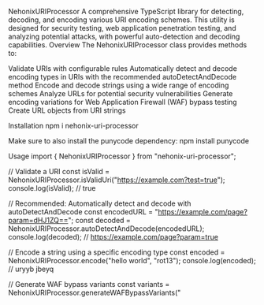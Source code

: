 NehonixURIProcessor
A comprehensive TypeScript library for detecting, decoding, and encoding various URI encoding schemes. This utility is designed for security testing, web application penetration testing, and analyzing potential attacks, with powerful auto-detection and decoding capabilities.
Overview
The NehonixURIProcessor class provides methods to:

Validate URIs with configurable rules
Automatically detect and decode encoding types in URIs with the recommended autoDetectAndDecode method
Encode and decode strings using a wide range of encoding schemes
Analyze URLs for potential security vulnerabilities
Generate encoding variations for Web Application Firewall (WAF) bypass testing
Create URL objects from URI strings

Installation
npm i nehonix-uri-processor

Make sure to also install the punycode dependency:
npm install punycode

Usage
import { NehonixURIProcessor } from "nehonix-uri-processor";

// Validate a URI
const isValid = NehonixURIProcessor.isValidUri("https://example.com?test=true");
console.log(isValid); // true

// Recommended: Automatically detect and decode with autoDetectAndDecode
const encodedURL = "https://example.com/page?param=dHJ1ZQ==";
const decoded = NehonixURIProcessor.autoDetectAndDecode(encodedURL);
console.log(decoded); // https://example.com/page?param=true

// Encode a string using a specific encoding type
const encoded = NehonixURIProcessor.encode("hello world", "rot13");
console.log(encoded); // uryyb jbeyq

// Generate WAF bypass variants
const variants = NehonixURIProcessor.generateWAFBypassVariants("<script>");
console.log(variants); // { percent: "%3Cscript%3E", base64: "PHNjcmlwdD4=", ... }

// Create a URL object
const urlObj = NehonixURIProcessor.createUrl("https://example.com");
console.log(urlObj.href); // https://example.com/

API Reference
Core Methods
isValidUri(url: string, options?: object)
Checks whether a string is a valid URI with configurable validation rules.

Parameters:

url - The string to validate (e.g., https://example.com?test=true)
options (optional):
strictMode (boolean, default: false) - Requires a leading slash before query parameters
allowUnicodeEscapes (boolean, default: true) - Allows Unicode escape sequences in query parameters
rejectDuplicateParams (boolean, default: true) - Rejects URIs with duplicate query parameter keys
rejectDuplicatedValues (boolean, default: false) - Rejects URIs with duplicate query parameter values
httpsOnly (boolean, default: false) - Only allows https:// URLs
maxUrlLength (number, default: 2048) - Maximum URL length (0 to disable)
allowedTLDs (string[], default: []) - Allowed top-level domains (empty for all)
allowedProtocols (string[], default: ['http', 'https']) - Allowed protocols
requireProtocol (boolean, default: false) - Requires an explicit protocol
requirePathOrQuery (boolean, default: false) - Requires a path or query string
strictParamEncoding (boolean, default: false) - Validates proper URI encoding

Returns: boolean - true if the URI is valid, false otherwise

Example:
const isValid = NehonixURIProcessor.isValidUri("https://example.com?test=thank%20you", { httpsOnly: true });
console.log(isValid); // true

const isInvalid = NehonixURIProcessor.isValidUri("https://example.com?test=thank you");
console.log(isInvalid); // false (unencoded space)

createUrl(uri: string)
Creates a URL object from a URI string.

Parameters: uri - The URI string (e.g., https://example.com)

Returns: URL - A native URL object

Example:
const url = NehonixURIProcessor.createUrl("https://example.com/path?query=test");
console.log(url.pathname); // /path
console.log(url.search); // ?query=test

detectEncoding(input: string, depth?: number)
Detects the encoding type(s) of a URI string, with optional recursion for nested encodings.

Parameters:

input - The URI string to analyze
depth (optional) - Recursion depth for nested encodings

Returns: An object containing:

mostLikely: The most probable encoding type
confidence: Confidence score (0-1)
nestedTypes: Array of detected nested encoding types

Example:
const detection = NehonixURIProcessor.detectEncoding("hello%20world");
console.log(detection); // { mostLikely: "percentEncoding", confidence: 0.95, nestedTypes: [] }

autoDetectAndDecode(input: string, maxIterations = 10)
Recommended: Automatically detects and decodes a URI string to plaintext with advanced intelligence and performance. This method is smarter and more powerful than the deprecated detectAndDecode, handling complex and nested encodings efficiently.

Parameters:

input - The URI string to decode
maxIterations (optional, default: 10) - Maximum decoding iterations to prevent infinite loops

Returns: The decoded string in plaintext

Example:
const decoded = NehonixURIProcessor.autoDetectAndDecode("https://example.com?test=dHJ1ZQ==");
console.log(decoded); // https://example.com?test=true

detectAndDecode(input: string)
Deprecated: Used in previous versions. Use autoDetectAndDecode for improved precision and performance.
Automatically detects and decodes a URI string.

Parameters: input - The URI string to decode

Returns: An object containing:

val: The decoded string
encodingType: The detected encoding type
confidence: Confidence score (0-1)

Example:
const result = NehonixURIProcessor.detectAndDecode("dHJ1ZQ==");
console.log(result); // { val: "true", encodingType: "base64", confidence: 0.9 }

encode(input: string, encodingType: string)
Encodes a string using a specific encoding type.

Parameters:

input - The string to encode
encodingType - The encoding type (e.g., percentEncoding, base64, rot13)

Returns: The encoded string

Example:
const encoded = NehonixURIProcessor.encode("hello world", "rot13");
console.log(encoded); // uryyb jbeyq

decode(input: string, encodingType: string, maxRecursionDepth?: number)
Decodes a string using a specific encoding type, with optional recursion for nested encodings.

Parameters:

input - The string to decode
encodingType - The encoding type (e.g., percentEncoding, base64, jwt)
maxRecursionDepth (optional) - Maximum recursion depth for nested decoding

Returns: The decoded string

Example:
const decoded = NehonixURIProcessor.decode("uryyb%20jbeyq", "rot13");
console.log(decoded); // hello%20world

analyzeURL(url: string)
Analyzes a URL and identifies potentially vulnerable parameters.

Parameters: url - The URL to analyze

Returns: An object containing:

url: The base URL
params: Object with query parameters and their risk assessments

Example:
const analysis = NehonixURIProcessor.analyzeURL("https://example.com?user=admin");
console.log(analysis); // { url: "https://example.com", params: { user: { value: "admin", risks: ["sql_injection", "xss"] } }, ... }

generateWAFBypassVariants(input: string)
Generates various encoded versions of a string for WAF bypass testing.

Parameters: input - The string to encode in various ways

Returns: Object containing different encoded variants

Example:
const variants = NehonixURIProcessor.generateWAFBypassVariants("<script>");
console.log(variants); // { percent: "%3Cscript%3E", base64: "PHNjcmlwdD4=", rot13: "<fpevcg>", ... }

Encoding and Decoding Methods
The library supports the following encoding/decoding methods, accessible via encode and decode:

percentEncoding / percent / url: Standard URL percent encoding (e.g., space → %20)
doublepercent / doublePercentEncoding: Double percent encoding (e.g., space → %2520)
base64: Base64 encoding (e.g., true → dHJ1ZQ==)
hex / hexadecimal: Hexadecimal encoding (e.g., A → \x41)
unicode: Unicode encoding (e.g., A → \u0041)
htmlEntity / html: HTML entity encoding (e.g., & → &amp;)
punycode: Punycode encoding for internationalized domain names (e.g., ☺ → xn--n3h)
asciihex: ASCII characters as hexadecimal values (e.g., A → \x41)
asciioct: ASCII characters as octal values (e.g., A → \101)
rot13: ROT13 cipher (e.g., hello → uryyb)
base32: Base32 encoding (alphanumeric with padding)
urlSafeBase64: URL-safe Base64 encoding (uses - and \_ instead of + and /)
jsEscape: JavaScript escape sequences for string contexts (e.g., " → \")
cssEscape: CSS escape sequences for selectors and values (e.g., # → \23)
utf7: UTF-7 encoding for legacy systems
quotedPrintable: Quoted-Printable encoding for email systems (e.g., = → =3D)
decimalHtmlEntity: Decimal HTML entity encoding (e.g., < → &#60;)
rawHexadecimal: Raw hexadecimal encoding without prefixes
jwt: JSON Web Token encoding

Security Testing Features
The library includes features specifically designed for security testing:

Parameter analysis for common injection patterns (SQL injection, XSS, path traversal)
WAF bypass techniques with mixed encoding strategies (including new types like rot13 and jwt)
Support for alternating case generation
Detailed URI validation with customizable rules

Supported Encoding Types
The library supports the following encoding types for encoding, decoding, and auto-detection:

percentEncoding / percent / url
doublepercent / doublePercentEncoding
base64
hex / hexadecimal
unicode
htmlEntity / html
punycode
asciihex
asciioct
rot13
base32
urlSafeBase64
jsEscape
cssEscape
utf7
quotedPrintable
decimalHtmlEntity
rawHexadecimal
jwt

Detection Capabilities
The library can automatically detect the following encoding types:

Percent encoding (%XX)
Double percent encoding (%25XX)
Base64
Hexadecimal (\xXX or 0xXX)
Unicode (\uXXXX or \u{XXXXX})
HTML entities (&lt;, &#60;, &#x3C;)
Punycode (xn--)
ASCII octal (\XXX)
ROT13
Base32
URL-safe Base64
JavaScript escape sequences
CSS escape sequences
UTF-7
Quoted-Printable
Decimal HTML entities (&#XX;)
Raw hexadecimal
JWT

Version
2.0.0
License
MIT
